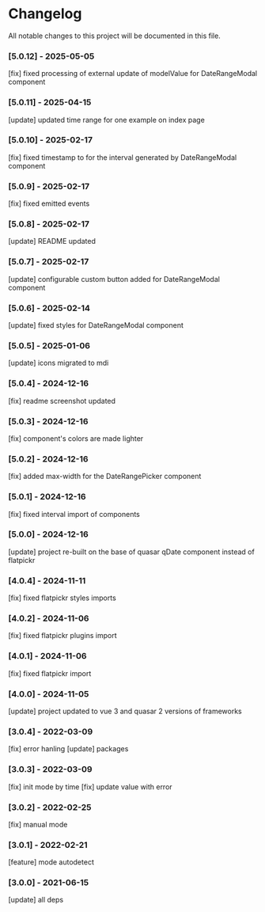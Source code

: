 # Changelog
All notable changes to this project will be documented in this file.

### [5.0.12] - 2025-05-05
[fix] fixed processing of external update of modelValue for DateRangeModal component

### [5.0.11] - 2025-04-15
[update] updated time range for one example on index page

### [5.0.10] - 2025-02-17
[fix] fixed timestamp to for the interval generated by DateRangeModal component

### [5.0.9] - 2025-02-17
[fix] fixed emitted events

### [5.0.8] - 2025-02-17
[update] README updated

### [5.0.7] - 2025-02-17
[update] configurable custom button added for DateRangeModal component

### [5.0.6] - 2025-02-14
[update] fixed styles for DateRangeModal component

### [5.0.5] - 2025-01-06
[update] icons migrated to mdi

### [5.0.4] - 2024-12-16
[fix] readme screenshot updated

### [5.0.3] - 2024-12-16
[fix] component's colors are made lighter

### [5.0.2] - 2024-12-16
[fix] added max-width for the DateRangePicker component

### [5.0.1] - 2024-12-16
[fix] fixed interval import of components

### [5.0.0] - 2024-12-16
[update] project re-built on the base of quasar qDate component instead of flatpickr

### [4.0.4] - 2024-11-11
[fix] fixed flatpickr styles imports

### [4.0.2] - 2024-11-06
[fix] fixed flatpickr plugins import

### [4.0.1] - 2024-11-06
[fix] fixed flatpickr import

### [4.0.0] - 2024-11-05
[update] project updated to vue 3 and quasar 2 versions of frameworks

### [3.0.4] - 2022-03-09
[fix] error hanling
[update] packages

### [3.0.3] - 2022-03-09
[fix] init mode by time
[fix] update value with error

### [3.0.2] - 2022-02-25
[fix] manual mode

### [3.0.1] - 2022-02-21
[feature] mode autodetect

### [3.0.0] - 2021-06-15
[update] all deps
